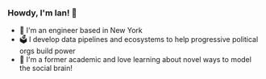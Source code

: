 ### Howdy, I'm Ian! 🤠

- 🗽 I'm an engineer based in New York
- 🗳️ I develop data pipelines and ecosystems to help progressive political orgs build power
- 🧠 I'm a former academic and love learning about novel ways to model the social brain!


<!--
**IanRFerguson/IanRFerguson** is a ✨ _special_ ✨ repository because its `README.md` (this file) appears on your GitHub profile.

Here are some ideas to get you started:

- 🔭 I’m currently working on ...
- 🌱 I’m currently learning ...
- 👯 I’m looking to collaborate on ...
- 🤔 I’m looking for help with ...
- 💬 Ask me about ...
- 📫 How to reach me: ...
- 😄 Pronouns: ...
- ⚡ Fun fact: ...
-->
